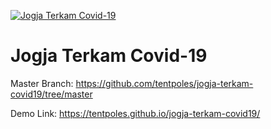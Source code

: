 [![Jogja Terkam Covid-19](https://firebasestorage.googleapis.com/v0/b/terkam-covid-19.appspot.com/o/terkam-covid19-preview-min.png?alt=media)](https://tentpoles.github.io/jogja-terkam-covid19/)
# Jogja Terkam Covid-19

Master Branch: https://github.com/tentpoles/jogja-terkam-covid19/tree/master

Demo Link: https://tentpoles.github.io/jogja-terkam-covid19/
